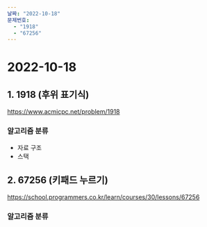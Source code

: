 ```yaml
---
날짜: "2022-10-18"
문제번호:
  - "1918"
  - "67256"
---
```


# 2022-10-18

## 1. 1918 (후위 표기식)
https://www.acmicpc.net/problem/1918

### 알고리즘 분류
- 자료 구조
- 스택

## 2. 67256 (키패드 누르기) 
https://school.programmers.co.kr/learn/courses/30/lessons/67256

### 알고리즘 분류
  